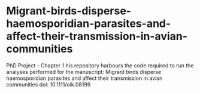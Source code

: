 # Migrant-birds-disperse-haemosporidian-parasites-and-affect-their-transmission-in-avian-communities
PhD Project - Chapter 1
his repository harbours the code required to run the analyses performed for the manuscript:
Migrant birds disperse haemosporidian parasites and affect their transmission in avian communities
doi: 10.1111/oik.08199
